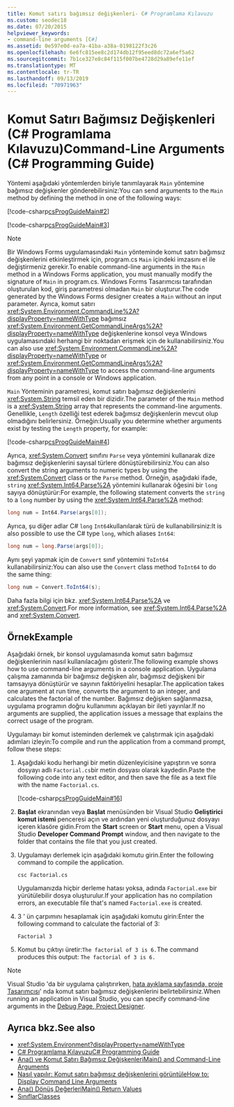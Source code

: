 ```yaml
---
title: Komut satırı bağımsız değişkenleri- C# Programlama Kılavuzu
ms.custom: seodec18
ms.date: 07/20/2015
helpviewer_keywords:
- command-line arguments [C#]
ms.assetid: 0e597e0d-ea7a-41ba-a38a-0198122f3c26
ms.openlocfilehash: 6e6fc815ee8c2d174db12f95eed8dc72a6ef5a62
ms.sourcegitcommit: 7b1ce327e8c84f115f007be4728d29a89efe11ef
ms.translationtype: MT
ms.contentlocale: tr-TR
ms.lasthandoff: 09/13/2019
ms.locfileid: "70971963"
---
```

# <a name="command-line-arguments-c-programming-guide"></a><span data-ttu-id="ea32b-102">Komut Satırı Bağımsız Değişkenleri (C# Programlama Kılavuzu)</span><span class="sxs-lookup"><span data-stu-id="ea32b-102">Command-Line Arguments (C# Programming Guide)</span></span>
<span data-ttu-id="ea32b-103">Yöntemi aşağıdaki yöntemlerden biriyle tanımlayarak `Main` yöntemine bağımsız değişkenler gönderebilirsiniz:</span><span class="sxs-lookup"><span data-stu-id="ea32b-103">You can send arguments to the `Main` method by defining the method in one of the following ways:</span></span>  
  
 [!code-csharp[csProgGuideMain#2](~/samples/snippets/csharp/VS_Snippets_VBCSharp/csProgGuideMain/CS/Class3.cs#2)]  
  
 [!code-csharp[csProgGuideMain#3](~/samples/snippets/csharp/VS_Snippets_VBCSharp/csProgGuideMain/CS/Class3.cs#3)]  
  
> [!NOTE]
> <span data-ttu-id="ea32b-104">Bir Windows Forms uygulamasındaki `Main` yönteminde komut satırı bağımsız değişkenlerini etkinleştirmek için, program.cs `Main` içindeki imzasını el ile değiştirmeniz gerekir.</span><span class="sxs-lookup"><span data-stu-id="ea32b-104">To enable command-line arguments in the `Main` method in a Windows Forms application, you must manually modify the signature of `Main` in program.cs.</span></span> <span data-ttu-id="ea32b-105">Windows Forms Tasarımcısı tarafından oluşturulan kod, giriş parametresi olmadan `Main` bir oluşturur.</span><span class="sxs-lookup"><span data-stu-id="ea32b-105">The code generated by the Windows Forms designer creates a `Main` without an input parameter.</span></span> <span data-ttu-id="ea32b-106">Ayrıca, komut satırı <xref:System.Environment.CommandLine%2A?displayProperty=nameWithType> bağımsız <xref:System.Environment.GetCommandLineArgs%2A?displayProperty=nameWithType> değişkenlerine konsol veya Windows uygulamasındaki herhangi bir noktadan erişmek için de kullanabilirsiniz.</span><span class="sxs-lookup"><span data-stu-id="ea32b-106">You can also use <xref:System.Environment.CommandLine%2A?displayProperty=nameWithType> or <xref:System.Environment.GetCommandLineArgs%2A?displayProperty=nameWithType> to access the command-line arguments from any point in a console or Windows application.</span></span>  
  
 <span data-ttu-id="ea32b-107">`Main` Yönteminin parametresi, komut satırı bağımsız değişkenlerini <xref:System.String> temsil eden bir dizidir.</span><span class="sxs-lookup"><span data-stu-id="ea32b-107">The parameter of the `Main` method is a <xref:System.String> array that represents the command-line arguments.</span></span> <span data-ttu-id="ea32b-108">Genellikle, `Length` özelliği test ederek bağımsız değişkenlerin mevcut olup olmadığını belirlersiniz. Örneğin:</span><span class="sxs-lookup"><span data-stu-id="ea32b-108">Usually you determine whether arguments exist by testing the `Length` property, for example:</span></span>  
  
 [!code-csharp[csProgGuideMain#4](~/samples/snippets/csharp/VS_Snippets_VBCSharp/csProgGuideMain/CS/Class3.cs#4)]  
  
 <span data-ttu-id="ea32b-109">Ayrıca, <xref:System.Convert> sınıfını `Parse` veya yöntemini kullanarak dize bağımsız değişkenlerini sayısal türlere dönüştürebilirsiniz.</span><span class="sxs-lookup"><span data-stu-id="ea32b-109">You can also convert the string arguments to numeric types by using the <xref:System.Convert> class or the `Parse` method.</span></span> <span data-ttu-id="ea32b-110">Örneğin, aşağıdaki ifade, `string` <xref:System.Int64.Parse%2A> yöntemini kullanarak öğesini bir `long` sayıya dönüştürür:</span><span class="sxs-lookup"><span data-stu-id="ea32b-110">For example, the following statement converts the `string` to a `long` number by using the <xref:System.Int64.Parse%2A> method:</span></span>  
  
```csharp  
long num = Int64.Parse(args[0]);  
```  
  
 <span data-ttu-id="ea32b-111">Ayrıca, şu diğer adlar C# `long` `Int64`kullanılarak türü de kullanabilirsiniz:</span><span class="sxs-lookup"><span data-stu-id="ea32b-111">It is also possible to use the C# type `long`, which aliases `Int64`:</span></span>  
  
```csharp  
long num = long.Parse(args[0]);  
```  
  
 <span data-ttu-id="ea32b-112">Aynı şeyi yapmak için de `Convert` sınıf yöntemini `ToInt64` kullanabilirsiniz:</span><span class="sxs-lookup"><span data-stu-id="ea32b-112">You can also use the `Convert` class method `ToInt64` to do the same thing:</span></span>  
  
```csharp  
long num = Convert.ToInt64(s);  
```  
  
 <span data-ttu-id="ea32b-113">Daha fazla bilgi için bkz. <xref:System.Int64.Parse%2A> ve <xref:System.Convert>.</span><span class="sxs-lookup"><span data-stu-id="ea32b-113">For more information, see <xref:System.Int64.Parse%2A> and <xref:System.Convert>.</span></span>  
  
## <a name="example"></a><span data-ttu-id="ea32b-114">Örnek</span><span class="sxs-lookup"><span data-stu-id="ea32b-114">Example</span></span>  
 <span data-ttu-id="ea32b-115">Aşağıdaki örnek, bir konsol uygulamasında komut satırı bağımsız değişkenlerinin nasıl kullanılacağını gösterir.</span><span class="sxs-lookup"><span data-stu-id="ea32b-115">The following example shows how to use command-line arguments in a console application.</span></span> <span data-ttu-id="ea32b-116">Uygulama çalışma zamanında bir bağımsız değişken alır, bağımsız değişkeni bir tamsayıya dönüştürür ve sayının faktöriyelini hesaplar.</span><span class="sxs-lookup"><span data-stu-id="ea32b-116">The application takes one argument at run time, converts the argument to an integer, and calculates the factorial of the number.</span></span> <span data-ttu-id="ea32b-117">Bağımsız değişken sağlanmazsa, uygulama programın doğru kullanımını açıklayan bir ileti yayınlar.</span><span class="sxs-lookup"><span data-stu-id="ea32b-117">If no arguments are supplied, the application issues a message that explains the correct usage of the program.</span></span>  
  
 <span data-ttu-id="ea32b-118">Uygulamayı bir komut isteminden derlemek ve çalıştırmak için aşağıdaki adımları izleyin:</span><span class="sxs-lookup"><span data-stu-id="ea32b-118">To compile and run the application from a command prompt, follow these steps:</span></span>  
  
1. <span data-ttu-id="ea32b-119">Aşağıdaki kodu herhangi bir metin düzenleyicisine yapıştırın ve sonra dosyayı adlı `Factorial.cs`bir metin dosyası olarak kaydedin.</span><span class="sxs-lookup"><span data-stu-id="ea32b-119">Paste the following code into any text editor, and then save the file as  a text file with the name `Factorial.cs`.</span></span>  
  
     [!code-csharp[csProgGuideMain#16](~/samples/snippets/csharp/VS_Snippets_VBCSharp/csProgGuideMain/CS/Class1.cs#16)]  
  
2. <span data-ttu-id="ea32b-120">**Başlat** ekranından veya **Başlat** menüsünden bir Visual Studio **Geliştirici komut istemi** penceresi açın ve ardından yeni oluşturduğunuz dosyayı içeren klasöre gidin.</span><span class="sxs-lookup"><span data-stu-id="ea32b-120">From the **Start** screen or **Start** menu, open a Visual Studio **Developer Command Prompt** window, and then navigate to the folder that contains the file that you just created.</span></span>  
  
3. <span data-ttu-id="ea32b-121">Uygulamayı derlemek için aşağıdaki komutu girin.</span><span class="sxs-lookup"><span data-stu-id="ea32b-121">Enter the following command to compile the application.</span></span>  
  
     `csc Factorial.cs`  
  
     <span data-ttu-id="ea32b-122">Uygulamanızda hiçbir derleme hatası yoksa, adında `Factorial.exe` bir yürütülebilir dosya oluşturulur.</span><span class="sxs-lookup"><span data-stu-id="ea32b-122">If your application has no compilation errors, an executable file that's named `Factorial.exe` is created.</span></span>  
  
4. <span data-ttu-id="ea32b-123">3 ' ün çarpımını hesaplamak için aşağıdaki komutu girin:</span><span class="sxs-lookup"><span data-stu-id="ea32b-123">Enter the following command to calculate the factorial of 3:</span></span>  
  
     `Factorial 3`  
  
5. <span data-ttu-id="ea32b-124">Komut bu çıktıyı üretir:`The factorial of 3 is 6.`</span><span class="sxs-lookup"><span data-stu-id="ea32b-124">The command produces this output: `The factorial of 3 is 6.`</span></span>  
  
> [!NOTE]
> <span data-ttu-id="ea32b-125">Visual Studio 'da bir uygulama çalıştırırken, [hata ayıklama sayfasında, proje Tasarımcısı](/visualstudio/ide/reference/debug-page-project-designer)' nda komut satırı bağımsız değişkenlerini belirtebilirsiniz.</span><span class="sxs-lookup"><span data-stu-id="ea32b-125">When running an application in Visual Studio, you can specify command-line arguments in the [Debug Page, Project Designer](/visualstudio/ide/reference/debug-page-project-designer).</span></span>  
  
## <a name="see-also"></a><span data-ttu-id="ea32b-126">Ayrıca bkz.</span><span class="sxs-lookup"><span data-stu-id="ea32b-126">See also</span></span>

- <xref:System.Environment?displayProperty=nameWithType>
- [<span data-ttu-id="ea32b-127">C# Programlama Kılavuzu</span><span class="sxs-lookup"><span data-stu-id="ea32b-127">C# Programming Guide</span></span>](../index.md)
- [<span data-ttu-id="ea32b-128">Ana() ve Komut Satırı Bağımsız Değişkenleri</span><span class="sxs-lookup"><span data-stu-id="ea32b-128">Main() and Command-Line Arguments</span></span>](./index.md)
- [<span data-ttu-id="ea32b-129">Nasıl yapılır: Komut satırı bağımsız değişkenlerini görüntüle</span><span class="sxs-lookup"><span data-stu-id="ea32b-129">How to: Display Command Line Arguments</span></span>](./how-to-display-command-line-arguments.md)
- [<span data-ttu-id="ea32b-130">Ana() Dönüş Değerleri</span><span class="sxs-lookup"><span data-stu-id="ea32b-130">Main() Return Values</span></span>](./main-return-values.md)
- [<span data-ttu-id="ea32b-131">Sınıflar</span><span class="sxs-lookup"><span data-stu-id="ea32b-131">Classes</span></span>](../classes-and-structs/classes.md)
